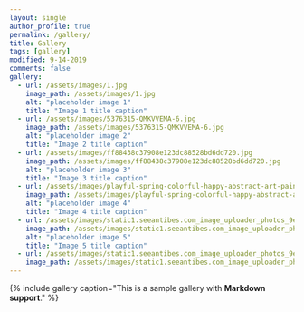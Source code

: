 ```yaml
---
layout: single
author_profile: true
permalink: /gallery/
title: Gallery
tags: [gallery]
modified: 9-14-2019
comments: false
gallery:
  - url: /assets/images/1.jpg
    image_path: /assets/images/1.jpg
    alt: "placeholder image 1"
    title: "Image 1 title caption"
  - url: /assets/images/5376315-QMKVVEMA-6.jpg
    image_path: /assets/images/5376315-QMKVVEMA-6.jpg
    alt: "placeholder image 2"
    title: "Image 2 title caption"
  - url: /assets/images/ff88438c37908e123dc88528bd6dd720.jpg
    image_path: /assets/images/ff88438c37908e123dc88528bd6dd720.jpg
    alt: "placeholder image 3"
    title: "Image 3 title caption"  
  - url: /assets/images/playful-spring-colorful-happy-abstract-art-painting-modern-art-prints.jpg
    image_path: /assets/images/playful-spring-colorful-happy-abstract-art-painting-modern-art-prints.jpg
    alt: "placeholder image 4"
    title: "Image 4 title caption"
  - url: /assets/images/static1.seeantibes.com_image_uploader_photos_9e_large_pablo-picasso (1).jpg
    image_path: /assets/images/static1.seeantibes.com_image_uploader_photos_9e_large_pablo-picasso (1).jpg
    alt: "placeholder image 5"
    title: "Image 5 title caption" 
  - url: /assets/images/static1.seeantibes.com_image_uploader_photos_9e_large_pablo-picasso.jpg   
    image_path: /assets/images/static1.seeantibes.com_image_uploader_photos_9e_large_pablo-picasso.jpg
---
```


{% include gallery caption="This is a sample gallery with **Markdown support**." %}

